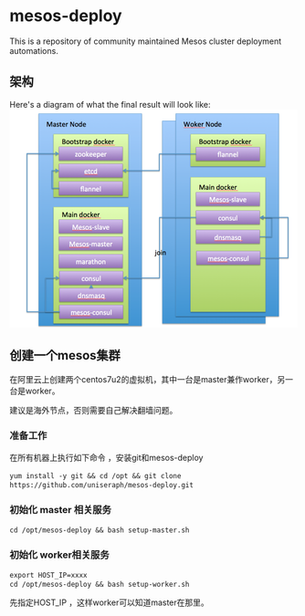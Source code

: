 # mesos-deploy

This is a repository of community maintained Mesos cluster deployment
automations.


## 架构

Here's a diagram of what the final result will look like:
![Mesos Single Master Node on Docker](mesos.png)

## 创建一个mesos集群

在阿里云上创建两个centos7u2的虚拟机，其中一台是master兼作worker，另一台是worker。

建议是海外节点，否则需要自己解决翻墙问题。

### 准备工作

在所有机器上执行如下命令 ，安装git和mesos-deploy

```
yum install -y git && cd /opt && git clone https://github.com/uniseraph/mesos-deploy.git

```


### 初始化 master 相关服务
```
cd /opt/mesos-deploy && bash setup-master.sh

```







### 初始化 worker相关服务
```
export HOST_IP=xxxx  
cd /opt/mesos-deploy && bash setup-worker.sh

```

先指定HOST_IP ，这样worker可以知道master在那里。


## 